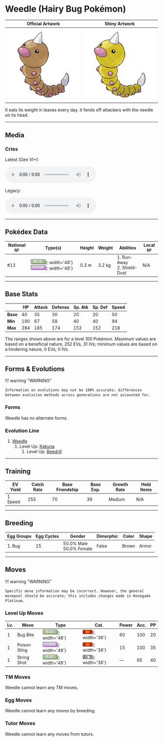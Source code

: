 # Weedle (Hairy Bug Pokémon)

| Official Artwork | Shiny Artwork |
| --- | --- |
| ![Official Artwork](../assets/sprites/weedle/official.png) | ![Shiny Artwork](../assets/sprites/weedle/official_shiny.png) |

It eats its weight in leaves every day. It fends off attackers with the needle on its head.

---

## Media

### Cries

Latest (Gen VI+):

<audio controls>
<source src='../../assets/cries/weedle/latest.ogg' type='audio/ogg'>
  Your browser does not support the audio element.
</audio>

Legacy:

<audio controls>
<source src='../../assets/cries/weedle/legacy.ogg' type='audio/ogg'>
  Your browser does not support the audio element.
</audio>

---

## Pokédex Data

| National № | Type(s) | Height | Weight | Abilities | Local № |
|------------|---------|--------|--------|-----------|---------|
| #13 | ![bug](../assets/types/bug.png){: width='48'} ![poison](../assets/types/poison.png){: width='48'} | 0.3 m | 3.2 kg | 1. Run-Away<br>2. Shield-Dust | N/A |

---

## Base Stats
|   | HP | Attack | Defense | Sp. Atk | Sp. Def | Speed |
|---|----|--------|---------|---------|---------|-------|
| **Base** | 40 | 35 | 30 | 20 | 20 | 50 |
| **Min** | 190 | 67 | 58 | 40 | 40 | 94 |
| **Max** | 284 | 185 | 174 | 152 | 152 | 218 |

The ranges shown above are for a level 100 Pokémon. Maximum values are based on a beneficial nature, 252 EVs, 31 IVs; minimum values are based on a hindering nature, 0 EVs, 0 IVs.

---

## Forms & Evolutions

!!! warning "WARNING"

    Information on evolutions may not be 100% accurate; differences between evolution methods across generations are not accounted for.

### Forms

Weedle has no alternate forms.

### Evolution Line

1. [Weedle](weedle.md/)
    1. Level Up: [Kakuna](kakuna.md/)
        1. Level Up: [Beedrill](beedrill.md/)





---

## Training

| EV Yield | Catch Rate | Base Friendship | Base Exp. | Growth Rate | Held Items |
|----------|------------|-----------------|-----------|-------------|------------|
| 1 Speed | 255 | 70 | 39 | Medium | N/A |

---

## Breeding

| Egg Groups | Egg Cycles | Gender | Dimorphic | Color | Shape |
|------------|------------|--------|-----------|-------|-------|
| 1. Bug | 15 | 50.0% Male<br>50.0% Female | False | Brown | Armor |

---

## Moves

!!! warning "WARNING"

    Specific move information may be incorrect. However, the general movepool should be accurate; this includes changes made in Renegade Platinum.

### Level Up Moves

| Lv. | Move | Type | Cat. | Power | Acc. | PP |
| --- | --- | --- | --- | --- | --- | --- |
| 1 | Bug Bite | ![bug](../assets/types/bug.png){: width='48'} | ![physical](../assets/move_category/physical.png){: width='36'} | 60 | 100 | 20 |
| 1 | Poison Sting | ![poison](../assets/types/poison.png){: width='48'} | ![physical](../assets/move_category/physical.png){: width='36'} | 15 | 100 | 35 |
| 1 | String Shot | ![bug](../assets/types/bug.png){: width='48'} | ![status](../assets/move_category/status.png){: width='36'} | — | 95 | 40 |

### TM Moves

Weedle cannot learn any TM moves.
### Egg Moves

Weedle cannot learn any moves by breeding.
### Tutor Moves

Weedle cannot learn any moves from tutors.
